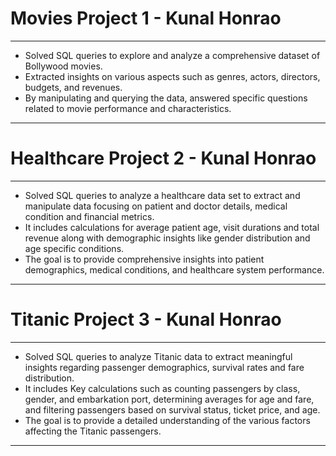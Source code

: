 # Movies Project 1 - Kunal Honrao
---
- Solved SQL queries to explore and analyze a comprehensive dataset of Bollywood movies.
- Extracted insights on various aspects such as genres, actors, directors, budgets, and revenues.
- By manipulating and querying the data, answered specific questions related to movie performance and characteristics.
---

# Healthcare Project 2 - Kunal Honrao
---
- Solved SQL queries to analyze a healthcare data set to extract and manipulate data focusing on patient and doctor 
  details, medical condition and financial metrics.
- It includes calculations for average patient age, visit durations and total revenue along with demographic insights 
  like gender distribution and age specific conditions.
- The goal is to provide comprehensive insights into patient demographics, medical conditions, and healthcare system 
  performance.
---

# Titanic Project 3 - Kunal Honrao
---
- Solved SQL queries to analyze Titanic data to extract meaningful insights regarding passenger demographics, 
  survival rates and fare distribution.
- It includes Key calculations such as counting passengers by class, gender, and embarkation port, determining 
  averages for age and fare, and filtering passengers based on survival status, ticket price, and age.
- The goal is to provide a detailed understanding of the various factors affecting the Titanic passengers.
---
